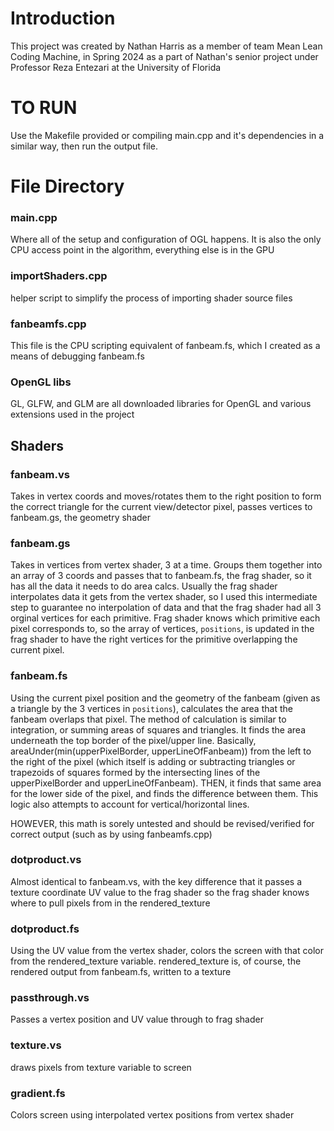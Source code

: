 # Introduction

This project was created by Nathan Harris as a member of team Mean Lean Coding Machine, in Spring 2024 as a part of Nathan's senior project under Professor Reza Entezari at the University of Florida

# TO RUN

Use the Makefile provided or compiling main.cpp and it's dependencies in a similar way, then run the output file.

# File Directory

### main.cpp
Where all of the setup and configuration of OGL happens. It is also the only CPU access point in the algorithm, everything else is in the GPU

### importShaders.cpp
helper script to simplify the process of importing shader source files

### fanbeamfs.cpp
This file is the CPU scripting equivalent of fanbeam.fs, which I created as a means of debugging fanbeam.fs

### OpenGL libs
GL, GLFW, and GLM are all downloaded libraries for OpenGL and various extensions used in the project

## Shaders

### fanbeam.vs
Takes in vertex coords and moves/rotates them to the right position to form the correct triangle for the current view/detector pixel, passes vertices to fanbeam.gs, the geometry shader

### fanbeam.gs
Takes in vertices from vertex shader, 3 at a time. Groups them together into an array of 3 coords and passes that to fanbeam.fs, the frag shader, so it has all the data it needs to do area calcs. Usually the frag shader interpolates data it gets from the vertex shader, so I used this intermediate step to guarantee no interpolation of data and that the frag shader had all 3 orginal vertices for each primitive. Frag shader knows which primitive each pixel corresponds to, so the array of vertices, `positions`, is updated in the frag shader to have the right vertices for the primitive overlapping the current pixel.

### fanbeam.fs
Using the current pixel position and the geometry of the fanbeam (given as a triangle by the 3 vertices in `positions`), calculates the area that the fanbeam overlaps that pixel. The method of calculation is similar to integration, or summing areas of squares and triangles. It finds the area underneath the top border of the pixel/upper line. Basically, areaUnder(min(upperPixelBorder, upperLineOfFanbeam)) from the left to the right of the pixel (which itself is adding or subtracting triangles or trapezoids of squares formed by the intersecting lines of the upperPixelBorder and upperLineOfFanbeam). THEN, it finds that same area for the lower side of the pixel, and finds the difference between them. This logic also attempts to account for vertical/horizontal lines.

HOWEVER, this math is sorely untested and should be revised/verified for correct output (such as by using fanbeamfs.cpp)

### dotproduct.vs
Almost identical to fanbeam.vs, with the key difference that it passes a texture coordinate UV value to the frag shader so the frag shader knows where to pull pixels from in the rendered_texture

### dotproduct.fs
Using the UV value from the vertex shader, colors the screen with that color from the rendered_texture variable. rendered_texture is, of course, the rendered output from fanbeam.fs, written to a texture

### passthrough.vs
Passes a vertex position and UV value through to frag shader

### texture.vs
draws pixels from texture variable to screen

### gradient.fs
Colors screen using interpolated vertex positions from vertex shader
